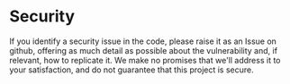# Security

If you identify a security issue in the code, please raise it as an Issue on github, offering as much detail as possible about the vulnerability and, if relevant, how to replicate it. We make no promises that we'll address it to your satisfaction, and do not guarantee that this project is secure.

